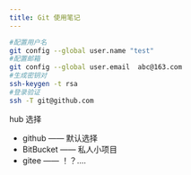 ```yaml
---
title: Git 使用笔记
---
```


```bash
#配置用户名
git config --global user.name "test"
#配置邮箱
git config --global user.email  abc@163.com
#生成密钥对
ssh-keygen -t rsa
#登录验证
ssh -T git@github.com
```

hub 选择

+ github —— 默认选择
+ BitBucket —— 私人小项目
+ gitee —— ！？....
